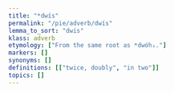 ```yaml
---
title: "*dwís"
permalink: "/pie/adverb/dwís"
lemma_to_sort: "dwis"
klass: adverb
etymology: ["From the same root as *dwóh₁."]
markers: []
synonyms: []
definitions: [["twice, doubly", "in two"]]
topics: []
---
```

